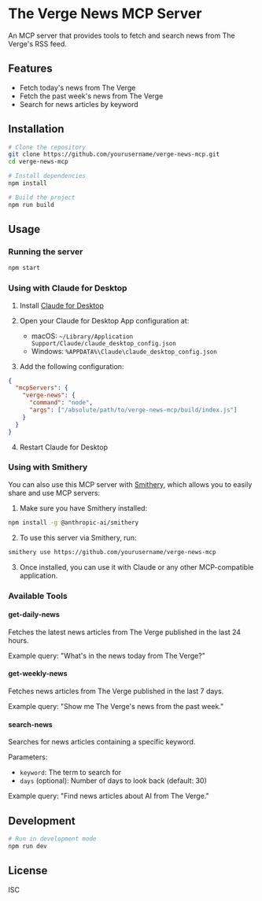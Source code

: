 # The Verge News MCP Server

An MCP server that provides tools to fetch and search news from The Verge's RSS feed.

## Features

- Fetch today's news from The Verge
- Fetch the past week's news from The Verge
- Search for news articles by keyword

## Installation

```bash
# Clone the repository
git clone https://github.com/yourusername/verge-news-mcp.git
cd verge-news-mcp

# Install dependencies
npm install

# Build the project
npm run build
```

## Usage

### Running the server

```bash
npm start
```

### Using with Claude for Desktop

1. Install [Claude for Desktop](https://claude.ai/download)
2. Open your Claude for Desktop App configuration at:
   - macOS: `~/Library/Application Support/Claude/claude_desktop_config.json`
   - Windows: `%APPDATA%\Claude\claude_desktop_config.json`

3. Add the following configuration:

```json
{
  "mcpServers": {
    "verge-news": {
      "command": "node",
      "args": ["/absolute/path/to/verge-news-mcp/build/index.js"]
    }
  }
}
```

4. Restart Claude for Desktop

### Using with Smithery

You can also use this MCP server with [Smithery](https://smithery.dev/), which allows you to easily share and use MCP servers:

1. Make sure you have Smithery installed:
```bash
npm install -g @anthropic-ai/smithery
```

2. To use this server via Smithery, run:
```bash
smithery use https://github.com/yourusername/verge-news-mcp
```

3. Once installed, you can use it with Claude or any other MCP-compatible application.

### Available Tools

#### get-daily-news

Fetches the latest news articles from The Verge published in the last 24 hours.

Example query: "What's in the news today from The Verge?"

#### get-weekly-news

Fetches news articles from The Verge published in the last 7 days.

Example query: "Show me The Verge's news from the past week."

#### search-news

Searches for news articles containing a specific keyword.

Parameters:
- `keyword`: The term to search for
- `days` (optional): Number of days to look back (default: 30)

Example query: "Find news articles about AI from The Verge."

## Development

```bash
# Run in development mode
npm run dev
```

## License

ISC 